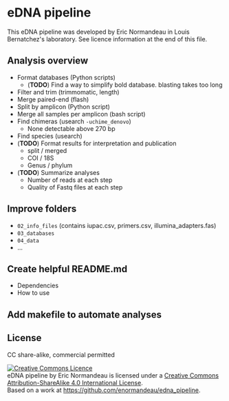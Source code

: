 # eDNA pipeline

This eDNA pipeline was developed by Eric Normandeau in Louis Bernatchez's
laboratory. See licence information at the end of this file.

## Analysis overview
- Format databases (Python scripts)
    - (**TODO**) Find a way to simplify bold database. blasting takes too long
- Filter and trim (trimmomatic, length)
- Merge paired-end (flash)
- Split by amplicon (Python script)
- Merge all samples per amplicon (bash script)
- Find chimeras (usearch `-uchime_denovo`)
    - None detectable above 270 bp
- Find species (usearch)
- (**TODO**) Format results for interpretation and publication
    - split / merged
    - COI / 18S
    - Genus / phylum
- (**TODO**) Summarize analyses
    - Number of reads at each step
    - Quality of Fastq files at each step

## Improve folders
- `02_info_files` (contains iupac.csv, primers.csv, illumina_adapters.fas)
- `03_databases`
- `04_data`
- ...

## Create helpful README.md
- Dependencies
- How to use

## Add makefile to automate analyses

## License
CC share-alike, commercial permitted

<a rel="license" href="http://creativecommons.org/licenses/by-sa/4.0/"><img alt="Creative Commons Licence" style="border-width:0" src="https://i.creativecommons.org/l/by-sa/4.0/88x31.png" /></a><br /><span xmlns:dct="http://purl.org/dc/terms/" property="dct:title">eDNA pipeline</span> by <span xmlns:cc="http://creativecommons.org/ns#" property="cc:attributionName">Eric Normandeau</span> is licensed under a <a rel="license" href="http://creativecommons.org/licenses/by-sa/4.0/">Creative Commons Attribution-ShareAlike 4.0 International License</a>.<br />Based on a work at <a xmlns:dct="http://purl.org/dc/terms/" href="https://github.com/enormandeau/edna_pipeline" rel="dct:source">https://github.com/enormandeau/edna_pipeline</a>.

